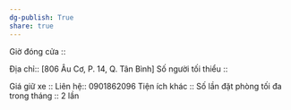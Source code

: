 ```yaml
---
dg-publish: True
share: true
---
```

Giờ đóng cửa :: 

Địa chỉ:: [806 Âu Cơ, P. 14, Q. Tân Bình]
Số người tối thiểu :: 
 
Giá giữ xe :: 
Liên hệ:: 0901862096
Tiện ích khác :: 
Số lần đặt phòng tối đa trong tháng :: 2 lần
